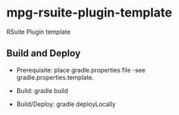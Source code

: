 # mpg-rsuite-plugin-template
RSuite Plugin template

## Build and Deploy

* Prerequisite: place gradle.properties file -see gradle.properties.template.

* Build: gradle build

* Build/Deploy: gradle deployLocally
